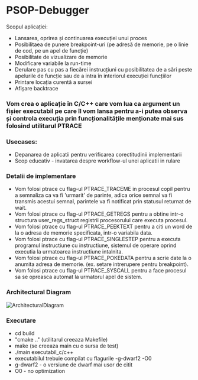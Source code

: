 # PSOP-Debugger

Scopul aplicației:
-	Lansarea, oprirea și continuarea execuției unui proces
-	Posibilitaea de punere breakpoint-uri (pe adresă de memorie, pe o linie de cod, pe un apel de funcție)
-	Posibilitate de vizualizare de memorie
-	Modificare variabile la run-time
-	Derulare pas cu pas a fiecărei instrucțiuni cu posibilitatea de a sări peste apelurile de funcție sau de a intra în interiorul execuției funcțiilor
-	Printare locația curentă a sursei
-	Afișare backtrace

###	Vom crea o aplicație în C/C++ care vom lua ca argument un fișier executabil pe care îl vom lansa pentru a-i putea observa și controla execuția prin funcționalitățile menționate mai sus folosind utilitarul PTRACE

###	Usecases:
-   Depanarea de aplicatii pentru verificarea corectitudinii implementarii
-   Scop educativ - invatarea despre workflow-ul unei aplicatii in rulare


### Detalii de implementare
- Vom folosi ptrace cu flag-ul PTRACE_TRACEME in procesul copil pentru a semnaliza ca va fi 'urmarit' de parinte, adica orice semnal va fi transmis acestui
semnal, parintele va fi notificat prin statusul returnat de wait.
- Vom folosi ptrace cu flag-ul PTRACE_GETREGS pentru a obtine intr-o structura user_regs_struct registrii procesorului care executa procesul.
- Vom folosi ptrace cu flag-ul PTRACE_PEEKTEXT pentru a citi un word de la o adresa de memorie specificata, intr-o variabila data.
- Vom folosi ptrace cu flag-ul PTRACE_SINGLESTEP pentru a executa programul instructiune cu instructiune, sistemul de operare oprind executia la urmatoarea
instructiune intalnita.
- Vom folosi ptrace cu flag-ul PTRACE_POKEDATA pentru a scrie date la o anumita adresa de memorie. (ex. setare intrerupere pentru breakpoint).
- Vom folosi ptrace cu flag-ul PTRACE_SYSCALL pentru a face procesul sa se opreasca automat la urmatorul apel de sistem.

### Architectural Diagram
![ArchitecturalDiagram](https://user-images.githubusercontent.com/78821603/201227783-5eb91b0f-4b6f-4550-8df4-9ae4ffe2a4e1.jpeg)

### Executare

- cd build 
- "cmake .." (utilitarul creeaza Makefile)
- make (se creeaza main cu o sursa de test)
- ./main executabil_c/c++
- executabilul trebuie compilat cu flagurile -g-dwarf2 -O0
- g-dwarf2 - o versiune de dwarf mai usor de citit
- O0 - no optimization
